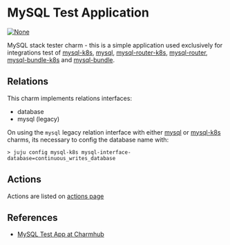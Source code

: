 # MySQL Test Application
[![None](https://charmhub.io/mysql-test-app/badge.svg)](https://charmhub.io/mysql-test-app)

MySQL stack tester charm - this is a simple application used exclusively for integrations test of
[mysql-k8s][mysql-k8s], [mysql][mysql], [mysql-router-k8s][mysql-router-k8s],
[mysql-router][mysql-router], [mysql-bundle-k8s][mysql-bundle-k8s] and
[mysql-bundle][mysql-bundle].

## Relations

This charm implements relations interfaces:
* database
* mysql (legacy)

On using the `mysql` legacy relation interface with either [mysql] or [mysql-k8s] charms, its
necessary to config the database name with:

```shell
> juju config mysql-k8s mysql-interface-database=continuous_writes_database
```

## Actions

Actions are listed on [actions page](https://charmhub.io/mysql-test-app/actions)


[mysql-k8s]: https://charmhub.io/mysql-k8s
[mysql]: https://charmhub.io/mysql
[mysql-router-k8s]: https://charmhub.io/mysql-router-k8s
[mysql-router]: https://charmhub.io/mysql-router?channel=dpe/edge
[mysql-bundle-k8s]: https://charmhub.io/mysql-bundle-k8s
[mysql-bundle]: https://charmhub.io/mysql-bundle

## References

* [MySQL Test App at Charmhub](https://charmhub.io/mysql-test-app)
